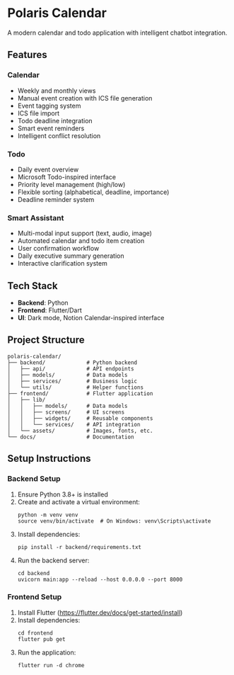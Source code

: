 # Polaris Calendar

A modern calendar and todo application with intelligent chatbot integration.

## Features

### Calendar
- Weekly and monthly views
- Manual event creation with ICS file generation
- Event tagging system
- ICS file import
- Todo deadline integration
- Smart event reminders
- Intelligent conflict resolution

### Todo
- Daily event overview
- Microsoft Todo-inspired interface
- Priority level management (high/low)
- Flexible sorting (alphabetical, deadline, importance)
- Deadline reminder system

### Smart Assistant
- Multi-modal input support (text, audio, image)
- Automated calendar and todo item creation
- User confirmation workflow
- Daily executive summary generation
- Interactive clarification system

## Tech Stack
- **Backend**: Python
- **Frontend**: Flutter/Dart
- **UI**: Dark mode, Notion Calendar-inspired interface

## Project Structure
```
polaris-calendar/
├── backend/             # Python backend
│   ├── api/             # API endpoints
│   ├── models/          # Data models
│   ├── services/        # Business logic
│   └── utils/           # Helper functions
├── frontend/            # Flutter application
│   ├── lib/
│   │   ├── models/      # Data models
│   │   ├── screens/     # UI screens
│   │   ├── widgets/     # Reusable components
│   │   └── services/    # API integration
│   └── assets/          # Images, fonts, etc.
└── docs/                # Documentation
```

## Setup Instructions

### Backend Setup
1. Ensure Python 3.8+ is installed
2. Create and activate a virtual environment:
   ```
   python -m venv venv
   source venv/bin/activate  # On Windows: venv\Scripts\activate
   ```
3. Install dependencies:
   ```
   pip install -r backend/requirements.txt
   ```
4. Run the backend server:
   ```
   cd backend
   uvicorn main:app --reload --host 0.0.0.0 --port 8000
   ```

### Frontend Setup
1. Install Flutter (https://flutter.dev/docs/get-started/install)
2. Install dependencies:
   ```
   cd frontend
   flutter pub get
   ```
3. Run the application:
   ```
   flutter run -d chrome
   ```